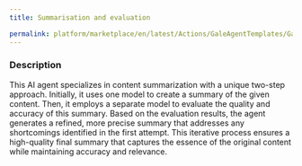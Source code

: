 ```yaml
---
title: Summarisation and evaluation

permalink: platform/marketplace/en/latest/Actions/GaleAgentTemplates/GaleTL_010
---
```

### Description

This AI agent specializes in content summarization with a unique two-step approach. Initially, it uses one model to create a summary of the given content. Then, it employs a separate model to evaluate the quality and accuracy of this summary. Based on the evaluation results, the agent generates a refined, more precise summary that addresses any shortcomings identified in the first attempt. This iterative process ensures a high-quality final summary that captures the essence of the original content while maintaining accuracy and relevance.